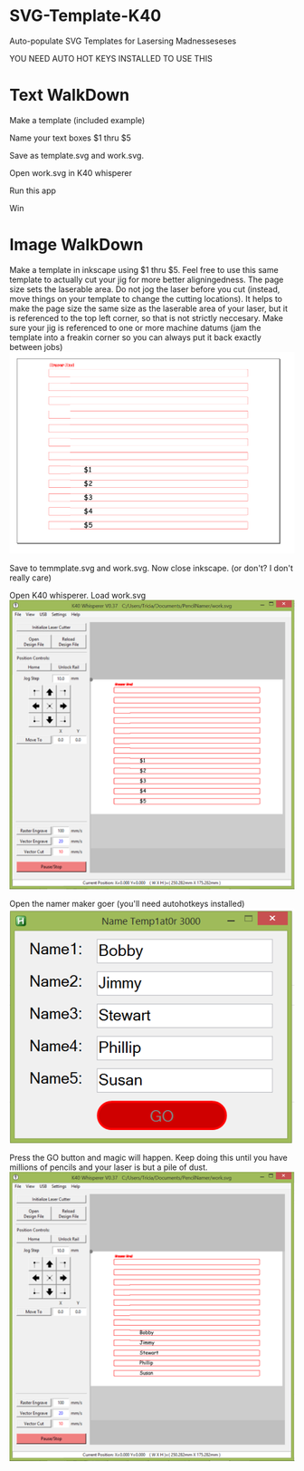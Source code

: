 # SVG-Template-K40
Auto-populate SVG Templates for Lasersing Madnesseseses

YOU NEED AUTO HOT KEYS INSTALLED TO USE THIS

# Text WalkDown
Make a template (included example)

Name your text boxes $1 thru $5

Save as template.svg and work.svg. 

Open work.svg in K40 whisperer

Run this app

Win

# Image WalkDown
Make a template in inkscape using $1 thru $5. Feel free to use this same template to actually cut your jig for more better aligningedness.
The page size sets the laserable area. Do not jog the laser before you cut (instead, move things on your template to change the cutting locations). It helps to make the page size the same size as the laserable area of your laser, but it is referenced to the top left corner, so that is not strictly neccesary. Make sure your jig is referenced to one or more machine datums (jam the template into a freakin corner so you can always put it back exactly between jobs)
![alt text](https://github.com/nebarnix/SVG-Template-K40/blob/master/Template.PNG?raw=true "Template")

Save to temmplate.svg and work.svg. Now close inkscape. (or don't? I don't really care)

Open K40 whisperer. Load work.svg
![alt text](https://github.com/nebarnix/SVG-Template-K40/blob/master/K40_before.PNG?raw=true "Template")

Open the namer maker goer (you'll need autohotkeys installed)
![alt text](https://github.com/nebarnix/SVG-Template-K40/blob/master/NamerMakerGoer.PNG?raw=true "Template")

Press the GO button and magic will happen. Keep doing this until you have millions of pencils and your laser is but a pile of dust. 
![alt text](https://github.com/nebarnix/SVG-Template-K40/blob/master/K40_after.PNG?raw=true "Template")
